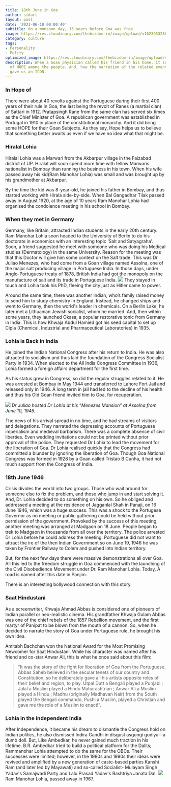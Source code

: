 ```yaml
---
title: 18th June in Goa
author: sidart
layout: post
date: '2021-06-18 00:00:40'
subtitle: On a monsoon day, 15 years before Goa was free.
image: https://res.cloudinary.com/thebizdom-in/image/upload/v1623953286/Goa_History_e1urdh.jpg
category: culture
tags:
- Personality
- Polity
optimized_image: https://res.cloudinary.com/thebizdom-in/image/upload/v1623953286/Goa_History_e1urdh.jpg
description: When a Goan physician called his friend in his home, it sowed an ember
  of HOPE among the people. And, how the narration of the related events on a cinema
  gave us an ICON.
---
```


### In Hope of
There were about 40 revolts against the Portuguese during their first 400 years of their rule in Goa, the last being the revolt of Ranes (a martial clan) of Sattari in 1912. Pratapsingh Rane from the same clan has served six times as the Chief Minister of Goa.
A republican government was established in Portugal in 1910 in place of the constitutional monarchy. And it did bring some HOPE for their Goan Subjects.
As they say, Hope helps us to believe that something better awaits us even if we have no idea what that might be.
### Hiralal Lohia
Hiralal Lohia was a Marwari from the Akbarpur village in the Faizabad district of UP. Hiralal will soon spend more time with fellow Marwaris nationalist in Bombay than running the business in his town. When his wife passed away his kid(Ram Manohar Lohia) was small and was brought up by his grandmother at Akbarpur.

By the time the kid was 8-year-old, he joined his father in Bombay, and thus started working with Hirala side-by-side. When Bal Gangadhar Tilak passed away in August 1920, at the age of 10 years Ram Manohar Lohia had organised the condolence meeting in his school in Bombay.
 
### When they met in Germany
Germany, like Britain, attracted Indian students in the early 20th century. Ram Manohar Lohia soon headed to the University of Berlin to do his doctorate in economics with an interesting topic ‘Salt and Satyagraha’. Soon, a friend suggested he meet with someone who was doing his Medical studies (Dermatology) in the same University. Reason for the meeting was that this Doctor will give him some context on the Salt trade.
This was Dr Juliao Menezes, who had come from a Goan village named Assolna, one of the major salt producing village in Portuguese India. In those days, under Anglo-Portuguese treaty of 1878, British India had got the monopoly on the manufacture of salt and its trade in Portuguese India.
![](https://res.cloudinary.com/thebizdom-in/image/upload/v1623953285/epw_p6xlih.gif)
They stayed in touch and Lohia took his PhD, fleeing the city just as Hitler came to power.

Around the same time, there was another Indian, who’s family raised money to send him to study chemistry in England.  Instead, he changed ships and went to Germany, then the world's leader in chemicals. On a Berlin Lake, he later met a Lithuanian Jewish socialist, whom he married. And, then within some years, they launched Okasa, a popular restorative tonic from Germany in India. This is how Khwaja Abdul Hamied got his seed capital to set up Cipla (Chemical, Industrial and Pharmaceutical Laboratories) in 1935.
 
### Lohia is Back in India
He joined the Indian National Congress after his return to India. He was also attracted to socialism and thus laid the foundation of the Congress Socialist Party in 1934. When elected to the All India Congress Committee in 1936, Lohia formed a foreign affairs department for the first time.

As his status grew in Congress, so did the regular struggles related to it. He was arrested at Bombay in May 1944 and transferred to Lahore Fort Jail and released only in 1946. A long term in jail had led to the decline of his health and thus his Old Goan friend invited him to Goa, for recuperation. 

![](https://res.cloudinary.com/thebizdom-in/image/upload/v1623953285/Goa_History1_rrgojb.jpg)
*Dr Juliao hosted Dr Lohia at his “Menezes Mansion” at Assolna from June 10, 1946.*

The news of his arrival spread in no time, and he had streams of visitors and delegations. They narrated the depressing accounts of Portuguese imperialism and medieval barbarism.
There was a complete absence of civil liberties. Even wedding invitations could not be printed without prior approval of the police. They requested Dr Lohia to lead the movement for the liberation of Goa. Dr Lohia realised quickly that the Congress had committed a blunder by ignoring the liberation of Goa. Though Goa National Congress was formed in 1928 by a Goan called Tristao B Cunha, it had not much support from the Congress of India.
### 18th June 1946
Crisis divides the world into two groups. Those who wait around for someone else to fix the problem, and those who jump in and start solving it. And, Dr. Lohia decided to do something on his own.
So he obliged and addressed a meeting at the residence of Jagganlal Shah in Panaji, on 16 June 1946, which was a huge success. This was a shock to the Portugese Governor as no meeting or public gathering could be held without prior permission of the government. Provoked by the success of this meeting, another meeting was arranged at Madgaon on 18 June. People began to trek to Madgaon in thousands from all over the territory. The police arrested Dr Lohia before he could address the meeting. Portuguese did not want to attract the ire of the then Indian Government so on June 19, 1946 he was taken by Frontier Railway to Colem and pushed into Indian territory. 

But, for the next few days there were massive demonstrations all over Goa. All this led to the freedom struggle in Goa commenced with the launching of the Civil Disobedience Movement under Dr. Ram Manohar Lohia.
[](https://res.cloudinary.com/thebizdom-in/image/upload/v1623954008/18june_mcgemm.jpg)
Today, A road is named after this date in Panjim.

There is an interesting bollywood connection with this story.
### Saat Hindustani
As a screenwriter, Khwaja Ahmad Abbas is considered one of pioneers of Indian parallel or neo-realistic cinema. His grandfather Khwaja Gulam Abbas was one of the chief rebels of the 1857 Rebellion movement, and the first martyr of Panipat to be blown from the mouth of a cannon. So, when he decided to narrate the story of Goa under Portuguese rule, he brought his own idea.

Amitabh Bachchan won the National Award for the Most Promising Newcomer for Saat Hindustani. While his character was named after his friend and co-star Anwar Ali, this is what he once said about this film:
> “It was the story of the fight for liberation of Goa from the Portuguese. Abbas Saheb believed in the secular tenets of our country and Constitution, so he deliberately gave all his artists opposite roles of their belief and region, to play. Utpal Dutt a Bengali played a Punjabi ; Jalal a Muslim played a Hindu Maharashtrian ; Anwar Ali a Muslim played a Hindu ; Madhu (originally Madhavan Nair) from the South played the Bengali commando, Pushi a Muslim, played a Christian and gave me the role of a Muslim to enact!”.
 
### Lohia in the independent India
After Independence, it became his dream to dismantle the Congress hold on Indian politics, he also dismissed Indira Gandhi in disgust asgungi gudiya—a dumb doll. But, Like Ambedkar, he never gained much traction in his lifetime.
B.R. Ambedkar tried to build a political platform for the Dalits; Rammanohar Lohia attempted to do the same for the OBCs. Their successes were limited; however, in the 1980s and 1990s their ideas were revived and amplified by a new generation of caste-based parties Kanshi Ram (and later led by Mayawati) and so-called Socialist- Mulayam Singh Yadav's Samajwadi Party and Lalu Prasad Yadav's Rashtriya Janata Dal.
![](https://res.cloudinary.com/thebizdom-in/image/upload/v1623953285/Goa_History2_cwphvn.jpg)
Ram Manohar Lohia,  passed away in 1967.
